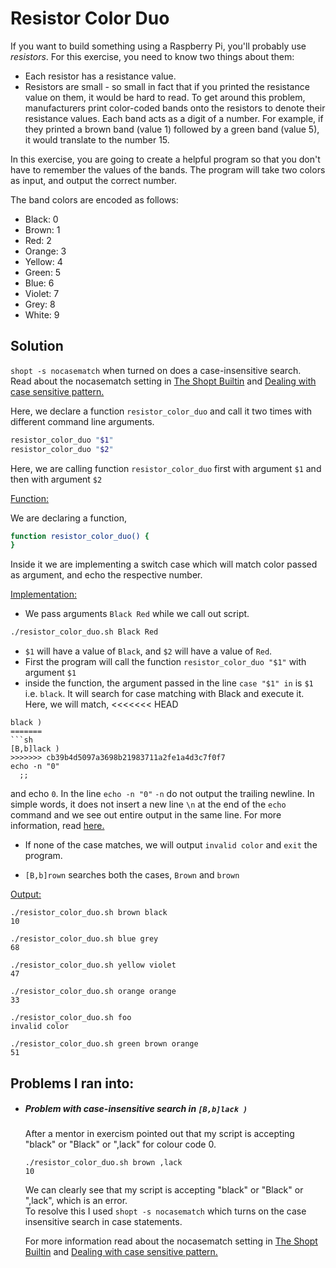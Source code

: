 # Resistor Color Duo

If you want to build something using a Raspberry Pi, you'll probably use _resistors_. For this exercise, you need to know two things about them:

* Each resistor has a resistance value.
* Resistors are small - so small in fact that if you printed the resistance value on them, it would be hard to read.
To get around this problem, manufacturers print color-coded bands onto the resistors to denote their resistance values. Each band acts as a digit of a number. For example, if they printed a brown band (value 1) followed by a green band (value 5), it would translate to the number 15.

In this exercise, you are going to create a helpful program so that you don't have to remember the values of the bands. The program will take two colors as input, and output the correct number.

The band colors are encoded as follows:

- Black: 0
- Brown: 1
- Red: 2
- Orange: 3
- Yellow: 4
- Green: 5
- Blue: 6
- Violet: 7
- Grey: 8
- White: 9

##  Solution

```shopt -s nocasematch``` when turned on does a case-insensitive search. <br>
Read about the nocasematch setting in [The Shopt Builtin](https://www.gnu.org/software/bash/manual/bash.html#The-Shopt-Builtin) and [Dealing with case sensitive pattern.](https://bash.cyberciti.biz/guideDealing_with_case_sensitive_pattern/)

Here, we declare a function ```resistor_color_duo``` and call it two times with different command line arguments.

```sh
resistor_color_duo "$1"
resistor_color_duo "$2"
```
Here, we are calling function ```resistor_color_duo``` first with argument ```$1``` and then with argument ```$2```

<u>Function:</u>

We are declaring a function,
```sh
function resistor_color_duo() {
}
```

Inside it we are implementing a switch case which will match color passed as argument, and echo the respective number.

<u>Implementation:</u>

- We pass arguments ```Black Red``` while we call out script.
```sh
./resistor_color_duo.sh Black Red
```

- ```$1``` will have a value of ```Black```, and ```$2``` will have a value of ```Red```.
- First the program will call the function ```resistor_color_duo "$1"``` with argument ```$1```
- inside the function, the argument passed in the line ```case "$1" in``` is ```$1``` i.e. ```black```. It will search for case matching with Black and execute it.
Here, we will match,
<<<<<<< HEAD
```
black )
=======
```sh
[B,b]lack )
>>>>>>> cb39b4d5097a3698b21983711a2fe1a4d3c7f0f7
echo -n "0"
  ;;
```

  and echo ```0```. In the line ```echo -n "0"```  ```-n```  do not output the trailing newline. In simple words, it does not insert a new line ```\n``` at the end of the ```echo``` command and we see out entire output in the same line. For  more information, read [here.](https://www.shellscript.sh/tips/echo/)

- If none of the case matches, we will output ```invalid color``` and ```exit``` the program.

- ```[B,b]rown``` searches both the cases, ```Brown``` and ```brown```

<u> Output: </u>

```
./resistor_color_duo.sh brown black
10
```

```
./resistor_color_duo.sh blue grey
68
```
```
./resistor_color_duo.sh yellow violet
47
```

```
./resistor_color_duo.sh orange orange
33
```
```
./resistor_color_duo.sh foo
invalid color
```

```
./resistor_color_duo.sh green brown orange
51
```


## Problems I ran into:

- ##### Problem with case-insensitive search in ```[B,b]lack )```

  After a mentor in exercism pointed out that my script is accepting "black" or "Black" or ",lack" for colour code 0.

  ```
  ./resistor_color_duo.sh brown ,lack
  10
  ```

  We can clearly see that my script is accepting "black" or "Black" or ",lack", which is an error. <br>
  To resolve this I used ```shopt -s nocasematch``` which turns on the case insensitive search in case statements.

   For more information read about the nocasematch setting in [The Shopt Builtin](https://www.gnu.org/software/bash/manual/bash.html#The-Shopt-Builtin) and [Dealing with case sensitive pattern.](https://bash.cyberciti.biz/guideDealing_with_case_sensitive_pattern/)
